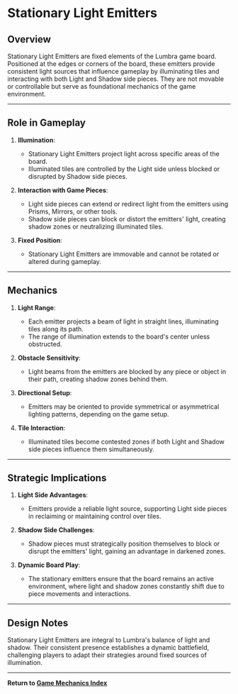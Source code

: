 # Stationary Light Emitters

## **Overview**
Stationary Light Emitters are fixed elements of the Lumbra game board. Positioned at the edges or corners of the board, these emitters provide consistent light sources that influence gameplay by illuminating tiles and interacting with both Light and Shadow side pieces. They are not movable or controllable but serve as foundational mechanics of the game environment.

---

## **Role in Gameplay**
1. **Illumination**:
   - Stationary Light Emitters project light across specific areas of the board.
   - Illuminated tiles are controlled by the Light side unless blocked or disrupted by Shadow side pieces.

2. **Interaction with Game Pieces**:
   - Light side pieces can extend or redirect light from the emitters using Prisms, Mirrors, or other tools.
   - Shadow side pieces can block or distort the emitters' light, creating shadow zones or neutralizing illuminated tiles.

3. **Fixed Position**:
   - Stationary Light Emitters are immovable and cannot be rotated or altered during gameplay.

---

## **Mechanics**
1. **Light Range**:
   - Each emitter projects a beam of light in straight lines, illuminating tiles along its path.
   - The range of illumination extends to the board's center unless obstructed.

2. **Obstacle Sensitivity**:
   - Light beams from the emitters are blocked by any piece or object in their path, creating shadow zones behind them.

3. **Directional Setup**:
   - Emitters may be oriented to provide symmetrical or asymmetrical lighting patterns, depending on the game setup.

4. **Tile Interaction**:
   - Illuminated tiles become contested zones if both Light and Shadow side pieces influence them simultaneously.

---

## **Strategic Implications**
1. **Light Side Advantages**:
   - Emitters provide a reliable light source, supporting Light side pieces in reclaiming or maintaining control over tiles.

2. **Shadow Side Challenges**:
   - Shadow pieces must strategically position themselves to block or disrupt the emitters' light, gaining an advantage in darkened zones.

3. **Dynamic Board Play**:
   - The stationary emitters ensure that the board remains an active environment, where light and shadow zones constantly shift due to piece movements and interactions.

---

## **Design Notes**
Stationary Light Emitters are integral to Lumbra's balance of light and shadow. Their consistent presence establishes a dynamic battlefield, challenging players to adapt their strategies around fixed sources of illumination.

---

**Return to [Game Mechanics Index](#)**

